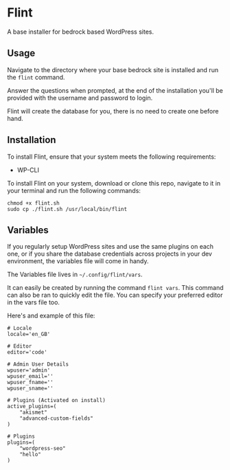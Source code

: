 # Flint

A base installer for bedrock based WordPress sites.

## Usage

Navigate to the directory where your base bedrock site is installed and run the `flint` command.

Answer the questions when prompted, at the end of the installation you'll be provided with the username and password to login.

Flint will create the database for you, there is no need to create one before hand.

## Installation
To install Flint, ensure that your system meets the following requirements:

* WP-CLI

To install Flint on your system, download or clone this repo, navigate to it in your terminal and run the following commands:

~~~~
chmod +x flint.sh
sudo cp ./flint.sh /usr/local/bin/flint
~~~~

## Variables

If you regularly setup WordPress sites and use the same plugins on each one, or if you share the database credentials across projects in your dev environment, the variables file will come in handy.

The Variables file lives in `~/.config/flint/vars`.

It can easily be created by running the command `flint vars`. This command can also be ran to quickly edit the file. You can specify your preferred editor in the vars file too. 

Here's and example of this file:

~~~~
# Locale
locale='en_GB'

# Editor
editor='code'

# Admin User Details
wpuser='admin'
wpuser_email=''
wpuser_fname=''
wpuser_sname=''

# Plugins (Activated on install)
active_plugins=(
	"akismet"
	"advanced-custom-fields"
)

# Plugins
plugins=(
	"wordpress-seo"
	"hello"
)
~~~~